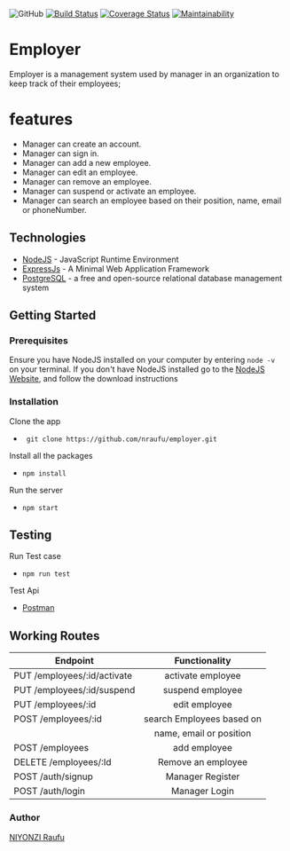 ![GitHub](https://img.shields.io/github/license/nraufu/Employer)
[![Build Status](https://travis-ci.org/nraufu/Employer.svg?branch=develop)](https://travis-ci.org/nraufu/Employer)
[![Coverage Status](https://coveralls.io/repos/github/nraufu/Employer/badge.svg?branch=develop)](https://coveralls.io/github/nraufu/Employer?branch=develop)
[![Maintainability](https://api.codeclimate.com/v1/badges/f49d15a2139cfdda9afe/maintainability)](https://codeclimate.com/github/nraufu/Employer/maintainability)

# Employer

Employer is a management system used by manager in an organization to keep track of their employees;

# features

- Manager can create an account.
- Manager can sign in.
- Manager can add a new employee.
- Manager can edit an employee.
- Manager can remove an employee.
- Manager can suspend or activate an employee.
- Manager can search an employee based on their position, name, email or phoneNumber.

## Technologies

* [NodeJS](https://nodejs.org/) - JavaScript Runtime Environment
* [ExpressJs](https://expressjs.com/) - A Minimal  Web Application Framework
* [PostgreSQL](https://postgresql.org) - a free and open-source relational database management system

## Getting Started

 ### Prerequisites

 Ensure you have NodeJS installed on your computer by entering  `node -v ` on your terminal. If you don't have NodeJS installed go to the [NodeJS Website](https://nodejs.org/en/download/), and follow the download instructions
 
### Installation

Clone the app
* ``` git clone https://github.com/nraufu/employer.git```

Install all the packages
* ``` npm install ```

Run the server
*  ``` npm start ```

## Testing
Run Test case
* ```npm run test```

Test Api 
* [Postman](https://getpostman.com/)



## Working Routes

|	Endpoint	            | Functionality            |
|---------------------------|:---------------------:   |
|PUT /employees/:id/activate| activate employee        |   
|PUT /employees/:id/suspend | suspend employee         |   
|PUT /employees/:id         | edit employee            |
|POST /employees/:id        | search Employees based on|
|                           | name, email or position  |
|POST /employees            | add employee             |
|DELETE /employees/:Id      | Remove an employee       |
|POST /auth/signup          | Manager Register         |
|POST /auth/login           | Manager Login            |

### Author

[NIYONZI Raufu](https://github.com/nraufu/)